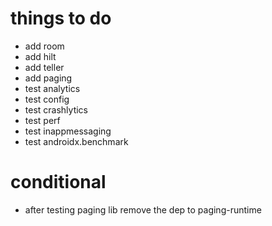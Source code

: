 # things to do
- add room
- add hilt
- add teller
- add paging
- test analytics
- test config
- test crashlytics
- test perf
- test inappmessaging
- test androidx.benchmark

# conditional
- after testing paging lib remove the dep to paging-runtime
